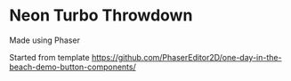 # Neon Turbo Throwdown

Made using Phaser

Started from template https://github.com/PhaserEditor2D/one-day-in-the-beach-demo-button-components/